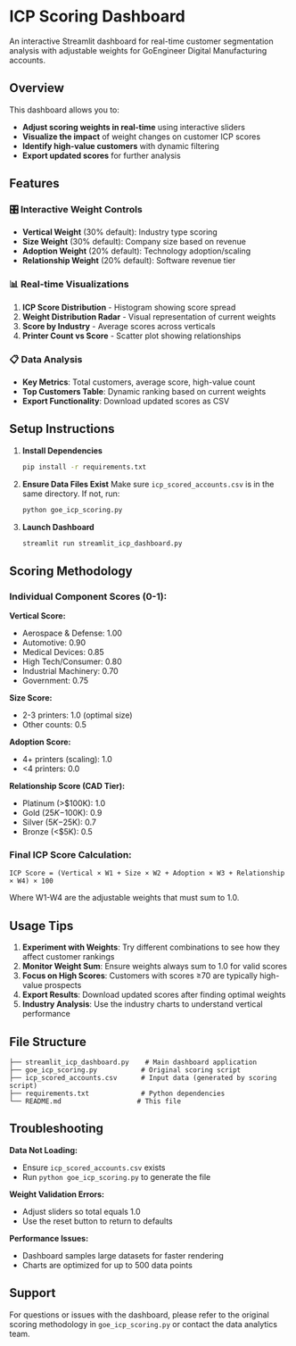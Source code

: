 # ICP Scoring Dashboard

An interactive Streamlit dashboard for real-time customer segmentation analysis with adjustable weights for GoEngineer Digital Manufacturing accounts.

## Overview

This dashboard allows you to:
- **Adjust scoring weights in real-time** using interactive sliders
- **Visualize the impact** of weight changes on customer ICP scores
- **Identify high-value customers** with dynamic filtering
- **Export updated scores** for further analysis

## Features

### 🎛️ Interactive Weight Controls
- **Vertical Weight** (30% default): Industry type scoring
- **Size Weight** (30% default): Company size based on revenue
- **Adoption Weight** (20% default): Technology adoption/scaling
- **Relationship Weight** (20% default): Software revenue tier

### 📊 Real-time Visualizations
1. **ICP Score Distribution** - Histogram showing score spread
2. **Weight Distribution Radar** - Visual representation of current weights
3. **Score by Industry** - Average scores across verticals
4. **Printer Count vs Score** - Scatter plot showing relationships

### 📋 Data Analysis
- **Key Metrics**: Total customers, average score, high-value count
- **Top Customers Table**: Dynamic ranking based on current weights
- **Export Functionality**: Download updated scores as CSV

## Setup Instructions

1. **Install Dependencies**
   ```bash
   pip install -r requirements.txt
   ```

2. **Ensure Data Files Exist**
   Make sure `icp_scored_accounts.csv` is in the same directory. If not, run:
   ```bash
   python goe_icp_scoring.py
   ```

3. **Launch Dashboard**
   ```bash
   streamlit run streamlit_icp_dashboard.py
   ```

## Scoring Methodology

### Individual Component Scores (0-1):

**Vertical Score:**
- Aerospace & Defense: 1.00
- Automotive: 0.90
- Medical Devices: 0.85
- High Tech/Consumer: 0.80
- Industrial Machinery: 0.70
- Government: 0.75

**Size Score:**
- 2-3 printers: 1.0 (optimal size)
- Other counts: 0.5

**Adoption Score:**
- 4+ printers (scaling): 1.0
- <4 printers: 0.0

**Relationship Score (CAD Tier):**
- Platinum (>$100K): 1.0
- Gold ($25K-$100K): 0.9
- Silver ($5K-$25K): 0.7
- Bronze (<$5K): 0.5

### Final ICP Score Calculation:
```
ICP Score = (Vertical × W1 + Size × W2 + Adoption × W3 + Relationship × W4) × 100
```

Where W1-W4 are the adjustable weights that must sum to 1.0.

## Usage Tips

1. **Experiment with Weights**: Try different combinations to see how they affect customer rankings
2. **Monitor Weight Sum**: Ensure weights always sum to 1.0 for valid scores
3. **Focus on High Scores**: Customers with scores ≥70 are typically high-value prospects
4. **Export Results**: Download updated scores after finding optimal weights
5. **Industry Analysis**: Use the industry charts to understand vertical performance

## File Structure

```
├── streamlit_icp_dashboard.py    # Main dashboard application
├── goe_icp_scoring.py           # Original scoring script
├── icp_scored_accounts.csv      # Input data (generated by scoring script)
├── requirements.txt             # Python dependencies
└── README.md                   # This file
```

## Troubleshooting

**Data Not Loading:**
- Ensure `icp_scored_accounts.csv` exists
- Run `python goe_icp_scoring.py` to generate the file

**Weight Validation Errors:**
- Adjust sliders so total equals 1.0
- Use the reset button to return to defaults

**Performance Issues:**
- Dashboard samples large datasets for faster rendering
- Charts are optimized for up to 500 data points

## Support

For questions or issues with the dashboard, please refer to the original scoring methodology in `goe_icp_scoring.py` or contact the data analytics team. 